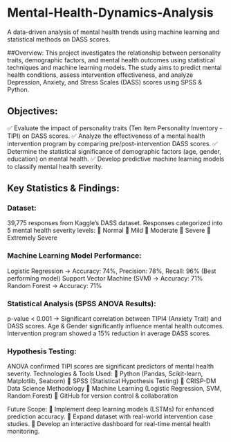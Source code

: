 # Mental-Health-Dynamics-Analysis
A data-driven analysis of mental health trends using machine learning and statistical methods on DASS scores.

##Overview:
This project investigates the relationship between personality traits, demographic factors, and mental health outcomes using statistical techniques and machine learning models. The study aims to predict mental health conditions, assess intervention effectiveness, and analyze Depression, Anxiety, and Stress Scales (DASS) scores using SPSS & Python.

## Objectives:
✅ Evaluate the impact of personality traits (Ten Item Personality Inventory - TIPI) on DASS scores.
✅ Analyze the effectiveness of a mental health intervention program by comparing pre/post-intervention DASS scores.
✅ Determine the statistical significance of demographic factors (age, gender, education) on mental health.
✅ Develop predictive machine learning models to classify mental health severity.

## Key Statistics & Findings:
### Dataset:
39,775 responses from Kaggle’s DASS dataset.
Responses categorized into 5 mental health severity levels:
🔹 Normal
🔹 Mild
🔹 Moderate
🔹 Severe
🔹 Extremely Severe
### Machine Learning Model Performance:
Logistic Regression → Accuracy: 74%, Precision: 78%, Recall: 96% (Best performing model)
Support Vector Machine (SVM) → Accuracy: 71%
Random Forest → Accuracy: 71%
### Statistical Analysis (SPSS ANOVA Results):
p-value < 0.001 → Significant correlation between TIPI4 (Anxiety Trait) and DASS scores.
Age & Gender significantly influence mental health outcomes.
Intervention program showed a 15% reduction in average DASS scores.
### Hypothesis Testing:
ANOVA confirmed TIPI scores are significant predictors of mental health severity.
Technologies & Tools Used:
🔹 Python (Pandas, Scikit-learn, Matplotlib, Seaborn)
🔹 SPSS (Statistical Hypothesis Testing)
🔹 CRISP-DM Data Science Methodology
🔹 Machine Learning (Logistic Regression, SVM, Random Forest)
🔹 GitHub for version control & collaboration

 Future Scope:
🔹 Implement deep learning models (LSTMs) for enhanced prediction accuracy.
🔹 Expand dataset with real-world intervention case studies.
🔹 Develop an interactive dashboard for real-time mental health monitoring.
